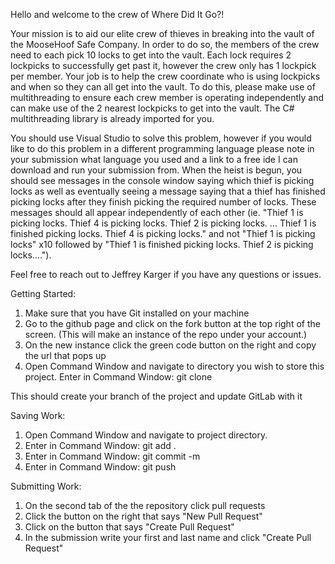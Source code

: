 Hello and welcome to the crew of Where Did It Go?!

Your mission is to aid our elite crew of thieves in breaking into the vault of the MooseHoof Safe Company. In order to do so, the members of the crew need to each pick 10 locks to get into the vault. Each lock requires 2 lockpicks to successfully get past it, however the crew only has 1 lockpick per member. Your job is to help the crew coordinate who is using lockpicks and when so they can all get into the vault.  To do this, please make use of multithreading to ensure each crew member is operating independently and can make use of the 2 nearest lockpicks to get into the vault. The C# multithreading library is already imported for you.

You should use Visual Studio to solve this problem, however if you would like to do this problem in a different programming language please note in your submission what language you used and a link to a free ide I can download and run your submission from. When the heist is begun, you should see messages in the console window saying which thief is picking locks as well as eventually seeing a message saying that a thief has finished picking locks after they finish picking the required number of locks. These messages should all appear independently of each other (ie. "Thief 1 is picking locks. Thief 4 is picking locks. Thief 2 is picking locks. ... Thief 1 is finished picking locks. Thief 4 is picking locks." and not "Thief 1 is picking locks" x10 followed by "Thief 1 is finished picking locks. Thief 2 is picking locks....").

Feel free to reach out to Jeffrey Karger if you have any questions or issues.

Getting Started:
1. Make sure that you have Git installed on your machine
2. Go to the github page and click on the fork button at the top right of the screen. (This will make an instance of the repo under your account.)
3. On the new instance click the green code button on the right and copy the url that pops up
3. Open Command Window and navigate to directory you wish to store this project. Enter in Command Window: git clone

This should create your branch of the project and update GitLab with it

Saving Work:
1. Open Command Window and navigate to project directory.
2. Enter in Command Window: git add .
3. Enter in Command Window: git commit -m
4. Enter in Command Window: git push

Submitting Work:
1. On the second tab of the the repository click pull requests
2. Click the button on the right that says "New Pull Request"
3. Click on the button that says "Create Pull Request"
4. In the submission write your first and last name and click "Create Pull Request"
